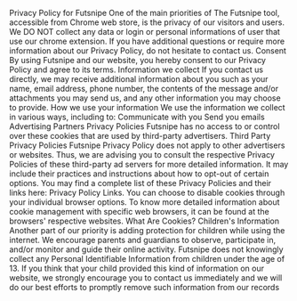 Privacy Policy for Futsnipe
One of the main priorities of The Futsnipe tool, accessible from Chrome web store, is the privacy of our visitors and users.
We DO NOT collect any data or login or personal informations of user that use our chrome extension.
If you have additional questions or require more information about our Privacy Policy, do not hesitate to contact us.
Consent
By using Futsnipe and our website, you hereby consent to our Privacy Policy and agree to its terms.
Information we collect
If you contact us directly, we may receive additional information about you such as your name, email address, phone number, the contents of the message and/or attachments you may send us, and any other information you may choose to provide.
How we use your information
We use the information we collect in various ways, including to:
Communicate with you Send you emails
Advertising Partners Privacy Policies
Futsnipe  has no access to or control over these cookies that are used by third-party advertisers.
Third Party Privacy Policies
Futsnipe  Privacy Policy does not apply to other advertisers or websites. Thus, we are advising you to consult the respective Privacy Policies of these third-party ad servers for more detailed information. It may include their practices and instructions about how to opt-out of certain options. You may find a complete list of these Privacy Policies and their links here: Privacy Policy Links.
You can choose to disable cookies through your individual browser options. To know more detailed information about cookie management with specific web browsers, it can be found at the browsers' respective websites. What Are Cookies?
Children's Information
Another part of our priority is adding protection for children while using the internet. We encourage parents and guardians to observe, participate in, and/or monitor and guide their online activity.
Futsnipe does not knowingly collect any Personal Identifiable Information from children under the age of 13. If you think that your child provided this kind of information on our website, we strongly encourage you to contact us immediately and we will do our best efforts to promptly remove such information from our records

